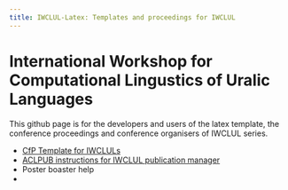```yaml
---
title: IWCLUL-Latex: Templates and proceedings for IWCLUL
---
```


# International Workshop for Computational Lingustics of Uralic Languages

This github page is for the developers and users of the latex template, the
conference proceedings and conference organisers of IWCLUL series.

* [CfP Template for IWCLULs](cfp-template.html)
* [ACLPUB instructions for IWCLUL publication manager](aclpub-howto.html)
* Poster boaster help
*
